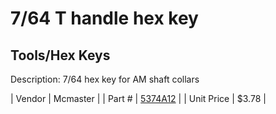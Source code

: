 # 7/64 T handle hex key
## Tools/Hex Keys
Description: 	7/64 hex key for AM shaft collars 

| Vendor | Mcmaster | 
| Part # | [5374A12](http://www.mcmaster.com/) | 
| Unit Price | $3.78 | 
